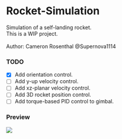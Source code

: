 # Rocket-Simulation
Simulation of a self-landing rocket.
<br>
This is a WIP project.
<br><br>
Author: Cameron Rosenthal @Supernova1114
<br>

### TODO
- [x] Add orientation control.
- [ ] Add y-up velocity control.
- [ ] Add xz-planar velocity control.
- [ ] Add 3D rocket position control.
- [ ] Add torque-based PID control to gimbal.

### Preview

![](repo-images/rocket-landing.gif)
